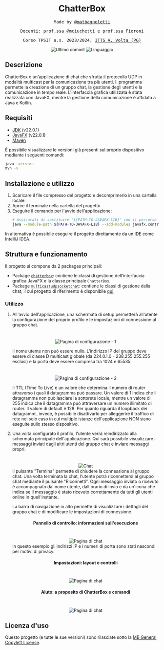 <h1 align="center">ChatterBox</h1>

<p align="center" style="font-family: monospace">Made by <a href="https://github.com/matbagnoletti">@matbagnoletti</a></p>
<p align="center" style="font-family: monospace">Docenti: prof.ssa <a href="https://github.com/mciuchetti">@mciuchetti</a> e prof.ssa Fioroni</p>
<p align="center" style="font-family: monospace">Corso TPSIT a.s. 2023/2024, <a href="https://www.avoltapg.edu.it/">ITTS A. Volta (PG)</a></p>
<p align="center">
    <img src="https://img.shields.io/github/last-commit/matbagnoletti/ChatterBox?style=for-the-badge" alt="Ultimo commit">
    <img src="https://img.shields.io/github/languages/top/matbagnoletti/ChatterBox?style=for-the-badge" alt="Linguaggio">
</p>

## Descrizione
ChatterBox è un'applicazione di chat che sfrutta il protocollo UDP in modalità multicast per la comunicazione tra più utenti. Il programma permette la creazione di un gruppo chat, la gestione degli utenti e la comunicazione in tempo reale.
L'interfaccia grafica utilizzata è stata realizzata con JavaFX, mentre la gestione della comunicazione è affidata a Java e Kotlin.

## Requisiti
- [JDK](https://www.oracle.com/it/java/technologies/downloads/) (v22.0.1)
- [JavaFX](https://openjfx.io/) (v22.0.1)
- [Maven](https://maven.apache.org/download.cgi)

È possibile visualizzare le versioni già presenti sul proprio dispositivo mediante i seguenti comandi:
```bash
java -version
mvn -v
```

## Installazione e utilizzo
1. Scaricare il file compresso del progetto e decomprimerlo in una cartella locale.
2. Aprire il terminale nella cartella del progetto
3. Eseguire il comando per l'avvio dell'applicazione: 
    ```bash
    # Assicurati di sostituire '${PATH-TO-JAVAFX-LIB}' con il percorso completo della cartella 'lib' di JavaFX.
    java --module-path ${PATH-TO-JAVAFX-LIB} --add-modules javafx.controls,javafx.fxml,javafx.web,javafx.graphics -jar .\out\artifacts\ChatterBox_jar\ChatterBox.jar
    ```

In alternativa è possibile eseguire il progetto direttamente da un IDE come IntelliJ IDEA.

## Struttura e funzionamento
Il progetto si compone da 2 packages principali:

- Package [`chatterbox`](src/main/kotlin/edu/avolta/tpsit/chatterbox): contiene le classi di gestione dell'interfaccia grafica JavaFX e la classe principale `ChatterBox`.
- Package [`multicastudpsocketchat`](src/main/kotlin/edu/avolta/tpsit/multicastudpsocketchat): contiene le classi di gestione della chat, il cui progetto di riferimento è disponibile [qui](https://www.github.com/matbagnoletti/MulticastUDPSocketChat).

### Utilizzo
1. All'avvio dell'applicazione, una schermata di setup permetterà all'utente la configurazione del proprio profilo e le impostazioni di connessione al gruppo chat.
   <div align="center">
      <img src="screenshot/setup-1.PNG" style="max-width: 600px; margin-top: 1.5rem" alt="Pagina di configurazione - 1">
   </div> 
   
   Il nome utente non può essere nullo. L'indirizzo IP del gruppo deve essere di classe D multicast globale (da 224.0.1.0 - 238.255.255.255 esclusi) e la porta deve essere compresa tra 1024 e 65535.

   <div align="center">
        <img src="screenshot/setup-2.PNG" style="max-width: 600px; margin-top: 1.5rem" alt="Pagina di configurazione - 2">
   </div>
   
   Il TTL (Time To Live) è un valore che determina il numero di router attraverso i quali il datagramma può passare. Un valore di 1 indica che il datagramma non può lasciare la sottorete locale, mentre un valore di 255 indica che il datagramma può attraversare un numero illimitato di router. Il valore di default è 128. Per quanto riguarda il loopback dei datagrammi, invece, è possibile disattivarlo per alleggerire il traffico di rete nel solo caso in cui multiple istanze dell'applicazione NON siano eseguite sullo stesso dispositivo.
   
2. Una volta configurato il profilo, l'utente verrà reindirizzato alla schermata principale dell'applicazione. Qui sarà possibile visualizzare i messaggi inviati dagli altri utenti del gruppo chat e inviare messaggi propri.
   <div align="center">
        <img src="screenshot/chat-1.PNG" style="max-width: 600px; margin-top: 1.5rem" alt="Chat">
   </div>
   Il pulsante "Termina" permette di chiudere la connessione al gruppo chat.
   Una volta terminata la chat, l'utente potrà riconnettersi al gruppo chat mediante il pulsante "Riconnetti".
   Ogni messaggio inviato o ricevuto è accompagnato dal nome utente, dall'orario di invio e da un'icona che indica se il messaggio è stato ricevuto correttamente da tutti gli utenti online in quell'instante.

   La barra di navigazione in alto permette di visualizzare i dettagli del gruppo chat e di modificare le impostazioni di connessione.
   <div align="center">
      <h4>Pannello di controllo: informazioni sull'esecuzione</h4>
      <img src="screenshot/chat-2.PNG" style="max-width: 600px; margin-top: 1.5rem" alt="Pagina di chat">
   </div>
   In questo esempio gli indirizzi IP e i numeri di porta sono stati nascondi per motivi di privacy.
   <div align="center">
      <h4>Impostazioni: layout e controlli</h4>
      <img src="screenshot/chat-3.PNG" style="max-width: 600px; margin-top: 1.5rem" alt="Pagina di chat">
   </div>
   <div align="center">
      <h4>Aiuto: a proposito di ChatterBox e comandi</h4>
      <img src="screenshot/chat-4.PNG" style="max-width: 600px; margin-top: 1.5rem" alt="Pagina di chat">
   </div>

## Licenza d'uso
Questo progetto (e tutte le sue versioni) sono rilasciate sotto la [MB General Copyleft License](LICENSE).

